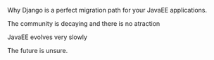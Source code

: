 Why Django is a perfect migration path for your JavaEE applications.

The community is decaying and there is no atraction

JavaEE evolves very slowly

The future is unsure.